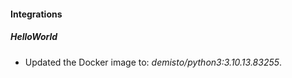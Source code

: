 #### Integrations

##### HelloWorld

- Updated the Docker image to: *demisto/python3:3.10.13.83255*.